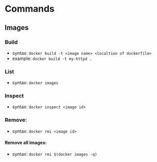 # Commands

## Images

### Build
- syntax: `docker build -t <image name> <localtion of dockerfile>`
- example: `docker build -t my-httpd .`

### List
- syntax: `docker images`

### Inspect
- syntax: `docker inspect <image id>`

### Remove:
- syntax: `docker rmi <image id>`
#### Remove all images:
- syntax: `docker rmi $(docker images -q)`

